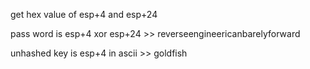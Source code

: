 get hex value of esp+4 and esp+24

pass word is esp+4 xor esp+24  >> reverseengineericanbarelyforward

unhashed key is esp+4 in ascii >> goldfish